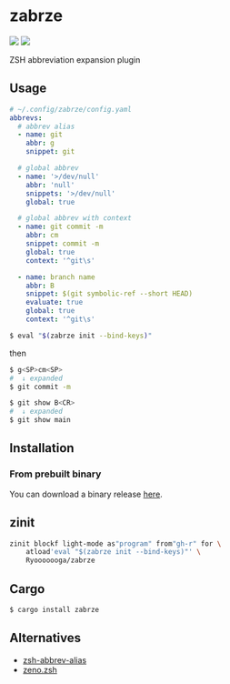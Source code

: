# zabrze

[![](https://github.com/Ryooooooga/zabrze/actions/workflows/build.yml/badge.svg)](https://github.com/Ryooooooga/zabrze/actions/workflows/build.yml)
[![](https://badgen.net/crates/v/zabrze)](https://crates.io/crates/zabrze)

ZSH abbreviation expansion plugin

## Usage

```yaml
# ~/.config/zabrze/config.yaml
abbrevs:
  # abbrev alias
  - name: git
    abbr: g
    snippet: git

  # global abbrev
  - name: '>/dev/null'
    abbr: 'null'
    snippets: '>/dev/null'
    global: true

  # global abbrev with context
  - name: git commit -m
    abbr: cm
    snippet: commit -m
    global: true
    context: '^git\s'

  - name: branch name
    abbr: B
    snippet: $(git symbolic-ref --short HEAD)
    evaluate: true
    global: true
    context: '^git\s'
```

```zsh
$ eval "$(zabrze init --bind-keys)"
```

then

```zsh
$ g<SP>cm<SP>
#  ↓ expanded
$ git commit -m 

$ git show B<CR>
#  ↓ expanded
$ git show main
```

## Installation

### From prebuilt binary

You can download a binary release [here](https://github.com/Ryooooooga/zabrze/releases).

## zinit

```zsh
zinit blockf light-mode as"program" from"gh-r" for \
    atload'eval "$(zabrze init --bind-keys)"' \
    Ryooooooga/zabrze
```

## Cargo

```zsh
$ cargo install zabrze
```

## Alternatives

- [zsh-abbrev-alias](https://github.com/momo-lab/zsh-abbrev-alias)
- [zeno.zsh](https://github.com/yuki-yano/zeno.zsh)
